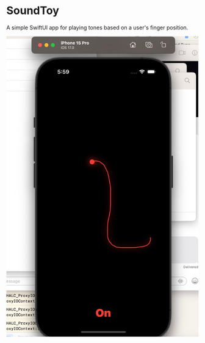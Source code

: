 # SoundToy
A simple SwiftUI app for playing tones based on a user's finger position.

![Screenshot](SoundToyScreenshot.jpeg)


